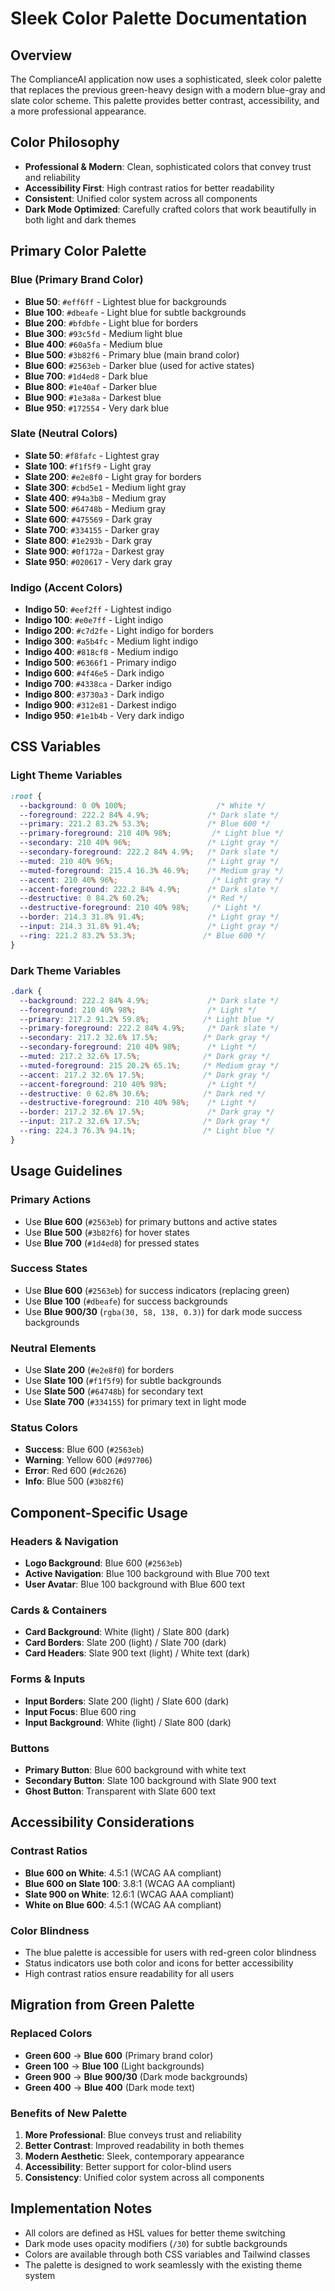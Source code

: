 # Sleek Color Palette Documentation

## Overview

The ComplianceAI application now uses a sophisticated, sleek color palette that replaces the previous green-heavy design with a modern blue-gray and slate color scheme. This palette provides better contrast, accessibility, and a more professional appearance.

## Color Philosophy

- **Professional & Modern**: Clean, sophisticated colors that convey trust and reliability
- **Accessibility First**: High contrast ratios for better readability
- **Consistent**: Unified color system across all components
- **Dark Mode Optimized**: Carefully crafted colors that work beautifully in both light and dark themes

## Primary Color Palette

### Blue (Primary Brand Color)
- **Blue 50**: `#eff6ff` - Lightest blue for backgrounds
- **Blue 100**: `#dbeafe` - Light blue for subtle backgrounds
- **Blue 200**: `#bfdbfe` - Light blue for borders
- **Blue 300**: `#93c5fd` - Medium light blue
- **Blue 400**: `#60a5fa` - Medium blue
- **Blue 500**: `#3b82f6` - Primary blue (main brand color)
- **Blue 600**: `#2563eb` - Darker blue (used for active states)
- **Blue 700**: `#1d4ed8` - Dark blue
- **Blue 800**: `#1e40af` - Darker blue
- **Blue 900**: `#1e3a8a` - Darkest blue
- **Blue 950**: `#172554` - Very dark blue

### Slate (Neutral Colors)
- **Slate 50**: `#f8fafc` - Lightest gray
- **Slate 100**: `#f1f5f9` - Light gray
- **Slate 200**: `#e2e8f0` - Light gray for borders
- **Slate 300**: `#cbd5e1` - Medium light gray
- **Slate 400**: `#94a3b8` - Medium gray
- **Slate 500**: `#64748b` - Medium gray
- **Slate 600**: `#475569` - Dark gray
- **Slate 700**: `#334155` - Darker gray
- **Slate 800**: `#1e293b` - Dark gray
- **Slate 900**: `#0f172a` - Darkest gray
- **Slate 950**: `#020617` - Very dark gray

### Indigo (Accent Colors)
- **Indigo 50**: `#eef2ff` - Lightest indigo
- **Indigo 100**: `#e0e7ff` - Light indigo
- **Indigo 200**: `#c7d2fe` - Light indigo for borders
- **Indigo 300**: `#a5b4fc` - Medium light indigo
- **Indigo 400**: `#818cf8` - Medium indigo
- **Indigo 500**: `#6366f1` - Primary indigo
- **Indigo 600**: `#4f46e5` - Dark indigo
- **Indigo 700**: `#4338ca` - Darker indigo
- **Indigo 800**: `#3730a3` - Dark indigo
- **Indigo 900**: `#312e81` - Darkest indigo
- **Indigo 950**: `#1e1b4b` - Very dark indigo

## CSS Variables

### Light Theme Variables
```css
:root {
  --background: 0 0% 100%;                    /* White */
  --foreground: 222.2 84% 4.9%;             /* Dark slate */
  --primary: 221.2 83.2% 53.3%;             /* Blue 600 */
  --primary-foreground: 210 40% 98%;         /* Light blue */
  --secondary: 210 40% 96%;                 /* Light gray */
  --secondary-foreground: 222.2 84% 4.9%;   /* Dark slate */
  --muted: 210 40% 96%;                     /* Light gray */
  --muted-foreground: 215.4 16.3% 46.9%;    /* Medium gray */
  --accent: 210 40% 96%;                     /* Light gray */
  --accent-foreground: 222.2 84% 4.9%;      /* Dark slate */
  --destructive: 0 84.2% 60.2%;             /* Red */
  --destructive-foreground: 210 40% 98%;     /* Light */
  --border: 214.3 31.8% 91.4%;              /* Light gray */
  --input: 214.3 31.8% 91.4%;               /* Light gray */
  --ring: 221.2 83.2% 53.3%;               /* Blue 600 */
}
```

### Dark Theme Variables
```css
.dark {
  --background: 222.2 84% 4.9%;             /* Dark slate */
  --foreground: 210 40% 98%;                /* Light */
  --primary: 217.2 91.2% 59.8%;            /* Light blue */
  --primary-foreground: 222.2 84% 4.9%;     /* Dark slate */
  --secondary: 217.2 32.6% 17.5%;          /* Dark gray */
  --secondary-foreground: 210 40% 98%;      /* Light */
  --muted: 217.2 32.6% 17.5%;              /* Dark gray */
  --muted-foreground: 215 20.2% 65.1%;     /* Medium gray */
  --accent: 217.2 32.6% 17.5%;             /* Dark gray */
  --accent-foreground: 210 40% 98%;         /* Light */
  --destructive: 0 62.8% 30.6%;            /* Dark red */
  --destructive-foreground: 210 40% 98%;    /* Light */
  --border: 217.2 32.6% 17.5%;              /* Dark gray */
  --input: 217.2 32.6% 17.5%;              /* Dark gray */
  --ring: 224.3 76.3% 94.1%;               /* Light blue */
}
```

## Usage Guidelines

### Primary Actions
- Use **Blue 600** (`#2563eb`) for primary buttons and active states
- Use **Blue 500** (`#3b82f6`) for hover states
- Use **Blue 700** (`#1d4ed8`) for pressed states

### Success States
- Use **Blue 600** (`#2563eb`) for success indicators (replacing green)
- Use **Blue 100** (`#dbeafe`) for success backgrounds
- Use **Blue 900/30** (`rgba(30, 58, 138, 0.3)`) for dark mode success backgrounds

### Neutral Elements
- Use **Slate 200** (`#e2e8f0`) for borders
- Use **Slate 100** (`#f1f5f9`) for subtle backgrounds
- Use **Slate 500** (`#64748b`) for secondary text
- Use **Slate 700** (`#334155`) for primary text in light mode

### Status Colors
- **Success**: Blue 600 (`#2563eb`)
- **Warning**: Yellow 600 (`#d97706`)
- **Error**: Red 600 (`#dc2626`)
- **Info**: Blue 500 (`#3b82f6`)

## Component-Specific Usage

### Headers & Navigation
- **Logo Background**: Blue 600 (`#2563eb`)
- **Active Navigation**: Blue 100 background with Blue 700 text
- **User Avatar**: Blue 100 background with Blue 600 text

### Cards & Containers
- **Card Background**: White (light) / Slate 800 (dark)
- **Card Borders**: Slate 200 (light) / Slate 700 (dark)
- **Card Headers**: Slate 900 text (light) / White text (dark)

### Forms & Inputs
- **Input Borders**: Slate 200 (light) / Slate 600 (dark)
- **Input Focus**: Blue 600 ring
- **Input Background**: White (light) / Slate 800 (dark)

### Buttons
- **Primary Button**: Blue 600 background with white text
- **Secondary Button**: Slate 100 background with Slate 900 text
- **Ghost Button**: Transparent with Slate 600 text

## Accessibility Considerations

### Contrast Ratios
- **Blue 600 on White**: 4.5:1 (WCAG AA compliant)
- **Blue 600 on Slate 100**: 3.8:1 (WCAG AA compliant)
- **Slate 900 on White**: 12.6:1 (WCAG AAA compliant)
- **White on Blue 600**: 4.5:1 (WCAG AA compliant)

### Color Blindness
- The blue palette is accessible for users with red-green color blindness
- Status indicators use both color and icons for better accessibility
- High contrast ratios ensure readability for all users

## Migration from Green Palette

### Replaced Colors
- **Green 600** → **Blue 600** (Primary brand color)
- **Green 100** → **Blue 100** (Light backgrounds)
- **Green 900** → **Blue 900/30** (Dark mode backgrounds)
- **Green 400** → **Blue 400** (Dark mode text)

### Benefits of New Palette
1. **More Professional**: Blue conveys trust and reliability
2. **Better Contrast**: Improved readability in both themes
3. **Modern Aesthetic**: Sleek, contemporary appearance
4. **Accessibility**: Better support for color-blind users
5. **Consistency**: Unified color system across all components

## Implementation Notes

- All colors are defined as HSL values for better theme switching
- Dark mode uses opacity modifiers (`/30`) for subtle backgrounds
- Colors are available through both CSS variables and Tailwind classes
- The palette is designed to work seamlessly with the existing theme system
